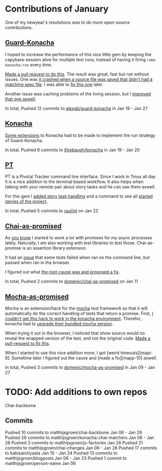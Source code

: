 Contributions of January
========================

One of my newyear's resolutions was to do more open-source
contributions.


[Guard-Konacha][gk]
-------------

I hoped to increase the performance of this nice little gem by keeping
the capybara-session alive for multiple test runs, instead of having it
firing `rake konacha:run` every time.

[Made a pull request to do this][gkp-7]. The result was great, fast but
not without issues. One was
[it crashed when a source file was saved that didn't had a matching spec file][gki-8].
I was able to [fix this one][gkp-9] later.

Another issue was caching problems of the living session, but I
[improved that one aswell][gkp-11].

In total, Pushed 12 commits to [alexgb/guard-konacha][gk] in Jan 19 - Jan 27

[Konacha][k]
-------

[Some extensions][kp-95] to Konacha had to be made to implement the run strategy
of Guard-Konacha.

In total, Pushed 6 commits to [jfirebaugh/konacha][k] in Jan 19 - Jan 20

[PT][pt]
--

PT is a Pivotal Tracker command line interface. Since I work in Tmux
all day it is a nice addition to the terminal based workflow. It also
helps when talking with your remote pair about story tasks and he can
see them aswell.

For this gem I [added story task handling][ptp-44] and a command to see
all [started stories of the project][ptp-45].

In total, Pushed 5 commits to [raul/pt][pt] on Jan 22

[Chai-as-promised][cap]
----------------

As [you know][promises-post] I started to work a lot with promises for my async
processes lately. Naturally, I am also working with test libraries to
test those. Chai-as-promise is an assertion library extension.

It had an [issue][capi-13] that some tests failed when ran on the
command line, but passed when ran in the browser.

I figured out what [the root-cause was and proposed a fix][capp-16].

In total, Pushed 2 commits to [domenic/chai-as-promised][cap] on Jan 11

[Mocha-as-promised][map]
-----------------

Mocha is an extension/hack for the [mocha][mocha] test framework so that
it will automatically do the correct handling of tests that return a
promise. First, [I couldn't get this hack to work in the konacha environment][ki-91].
Therefor, konacha had to [upgrade their bundled mocha version][ki-92].

When trying it out in the browser, I noticed that show source would no
reveal the wrapped version of the test, and not the original code.
[Made a pull-request to fix this][mapp-9].

When I started to use this nice addition more, I got [weird timeouts][mapi-8].
Sometime later I figured out the cause and [made a fix][mapp-10] aswell.

In total, Pushed 3 commits to [domenic/mocha-as-promised][map] in Jan 09 - Jan 27

# TODO: Add additions to own repos
Chai-backbone


Commits
-------
Pushed 10 commits to matthijsgroen/chai-backbone Jan 06 - Jan 28
Pushed 26 commits to matthijsgroen/konacha-chai-matchers Jan 06 - Jan 28
Pushed 3 commits to matthijsgroen/js-factories Jan 28
Pushed 21 commits to matthijsgroen/chai-changes Jan 06 - Jan 28
Pushed 17 commits to kabisaict/yaata Jan 10 - Jan 24
Pushed 13 commits to matthijsgroen/blogposts Jan 06 - Jan 23
Pushed 1 commit to matthijsgroen/person-name Jan 06

[promises-post]: http://matthijsgroen.posterous.com/promises-promises
[mocha]: http://visionmedia.github.com/mocha/

[gk]: https://github.com/alexgb/guard-konacha

[gkp-7]: https://github.com/alexgb/guard-konacha/pull/7 "Rewrite Guard-Konacha to increase performance"
[gki-8]: https://github.com/alexgb/guard-konacha/issues/8 "Capybara session crashes if no spec file linked to javascript file"
[gkp-9]: https://github.com/alexgb/guard-konacha/pull/9 "Check spec existence. Fixes #8"
[gkp-11]: https://github.com/alexgb/guard-konacha/pull/11 "Prevent caching results"

[k]: https://github.com/jfirebaugh/konacha

[ki-91]: https://github.com/jfirebaugh/konacha/issues/91 "How to setup mocha-as-promised?"
[ki-92]: https://github.com/jfirebaugh/konacha/issues/92 "Update to Mocha 1.8.0"
[kp-95]: https://github.com/jfirebaugh/konacha/pull/95 "Allow tight integration for Guard-Konacha"

[pt]: https://github.com/raul/pt

[ptp-44]: https://github.com/raul/pt/pull/44 "Add Story Task management"
[ptp-45]: https://github.com/raul/pt/pull/45 "Show all started stories"


[cap]: https://github.com/matthijsgroen/chai-as-promised

[capi-13]: https://github.com/domenic/chai-as-promised/issues/13 "rejected not available in konacha command line?"
[capp-16]: https://github.com/domenic/chai-as-promised/pull/16 "Change with keyword to fix #13"

[map]: https://github.com/domenic/mocha-as-promised
[mapp-8]: https://github.com/domenic/mocha-as-promised/issues/8 "beforeEach and afterEach time out almost every time"
[mapp-9]: https://github.com/domenic/mocha-as-promised/pull/9 "Show original function code for toString()"

